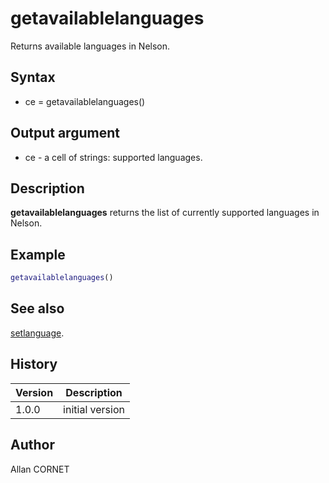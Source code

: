 

# getavailablelanguages

Returns available languages in Nelson.

## Syntax

- ce = getavailablelanguages()

## Output argument

 - ce - a cell of strings: supported languages.

## Description


  <p><b>getavailablelanguages</b> returns the list of currently supported languages in Nelson.</p>


## Example

```matlab
getavailablelanguages()
```

## See also

[setlanguage](setlanguage.md).
## History

|Version|Description|
|------|------|
|1.0.0|initial version|


## Author

Allan CORNET



